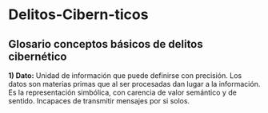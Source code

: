# Delitos-Cibern-ticos
## Glosario conceptos básicos de delitos cibernético 
**1) Dato:** Unidad de información que puede definirse con precisión. Los datos son materias primas que al ser procesadas dan lugar a la información. Es la representación simbólica, con carencia de valor semántico y de sentido. Incapaces de transmitir mensajes por si solos.  
